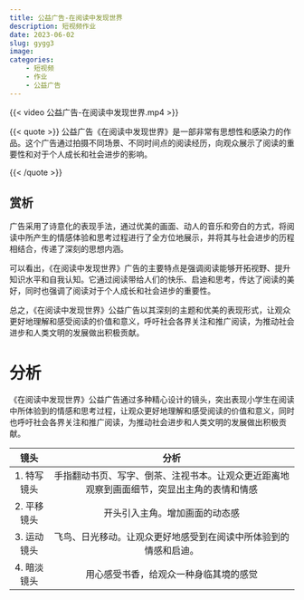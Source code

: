 ```yaml
---
title: 公益广告-在阅读中发现世界
description: 短视频作业
date: 2023-06-02
slug: gygg3
image:
categories:
    - 短视频
    - 作业
    - 公益广告
---
```



{{< video 公益广告-在阅读中发现世界.mp4 >}}

{{< quote >}}
公益广告《在阅读中发现世界》是一部非常有思想性和感染力的作品。这个广告通过拍摄不同场景、不同时间点的阅读经历，向观众展示了阅读的重要性和对于个人成长和社会进步的影响。

{{< /quote >}}

## 赏析
广告采用了诗意化的表现手法，通过优美的画面、动人的音乐和旁白的方式，将阅读中所产生的情感体验和思考过程进行了全方位地展示，并将其与社会进步的历程相结合，传递了深刻的思想内涵。

可以看出，《在阅读中发现世界》广告的主要特点是强调阅读能够开拓视野、提升知识水平和自我认知。它通过阅读带给人们的快乐、启迪和思考，传达了阅读的美好，同时也强调了阅读对于个人成长和社会进步的重要性。

总之，《在阅读中发现世界》公益广告以其深刻的主题和优美的表现形式，让观众更好地理解和感受阅读的价值和意义，呼吁社会各界关注和推广阅读，为推动社会进步和人类文明的发展做出积极贡献。


# 分析

《在阅读中发现世界》公益广告通过多种精心设计的镜头，突出表现小学生在阅读中所体验到的情感和思考过程，让观众更好地理解和感受阅读的价值和意义，同时也呼吁社会各界关注和推广阅读，为推动社会进步和人类文明的发展做出积极贡献。


| 镜头 | 分析 | 
|:----:|:----:|
|1. 特写镜头|手指翻动书页、写字、倒茶、注视书本。让观众更近距离地观察到画面细节，突显出主角的表情和情感| 
|2. 平移镜头|开头引入主角。增加画面的动态感|     
|3. 运动镜头|飞鸟、日光移动。让观众更好地感受到在阅读中所体验到的情感和启迪。|  
|4. 暗淡镜头|用心感受书香，给观众一种身临其境的感觉|  
